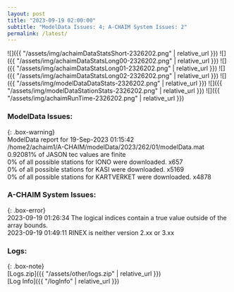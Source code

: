 ```yaml
---
layout: post
title: "2023-09-19 02:00:00"
subtitle: "ModelData Issues: 4; A-CHAIM System Issues: 2"
permalink: /latest/
---
```


![]({{ "/assets/img/achaimDataStatsShort-2326202.png" | relative_url }})
![]({{ "/assets/img/achaimDataStatsLong00-2326202.png" | relative_url }})
![]({{ "/assets/img/achaimDataStatsLong01-2326202.png" | relative_url }})
![]({{ "/assets/img/achaimDataStatsLong02-2326202.png" | relative_url }})
![]({{ "/assets/img/modelDataDataStats-2326202.png" | relative_url }})
![]({{ "/assets/img/modelDataStationStats-2326202.png" | relative_url }})
![]({{ "/assets/img/achaimRunTime-2326202.png" | relative_url }})


### ModelData Issues:  
  
{: .box-warning}  
 ModelData report for 19-Sep-2023 01:15:42   
 /home2/achaim1/A-CHAIM/modelData/2023/262/01/modelData.mat   
 0.92081% of JASON tec values are finite   
 0% of all possible stations for IONO were downloaded. x657   
 0% of all possible stations for KASI were downloaded. x5169   
 0% of all possible stations for KARTVERKET were downloaded. x4878   
  
### A-CHAIM System Issues:  
  
{: .box-error}  
2023-09-19 01:26:34 The logical indices contain a true value outside of the array bounds.  
2023-09-19 01:49:11 RINEX is neither version 2.xx or 3.xx  

### Logs:  
  
{: .box-note}  
[Logs.zip]({{ "/assets/other/logs.zip" | relative_url }})  
[Log Info]({{ "/logInfo" | relative_url }})  
